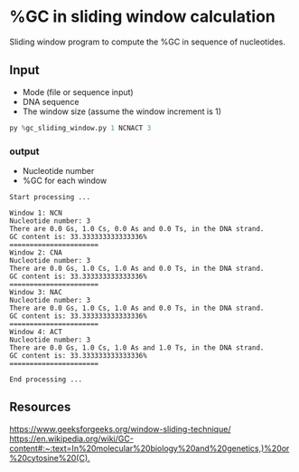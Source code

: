 # %GC in sliding window calculation

Sliding window program to compute the %GC in sequence of nucleotides.

## Input

- Mode (file or sequence input)
- DNA sequence
- The window size (assume the window increment is 1)

```python
py %gc_sliding_window.py 1 NCNACT 3
```

### output

- Nucleotide number
- %GC for each window

```Terminal
Start processing ...

Window 1: NCN
Nucleotide number: 3
There are 0.0 Gs, 1.0 Cs, 0.0 As and 0.0 Ts, in the DNA strand.
GC content is: 33.333333333333336%
======================
Window 2: CNA
Nucleotide number: 3
There are 0.0 Gs, 1.0 Cs, 1.0 As and 0.0 Ts, in the DNA strand.
GC content is: 33.333333333333336%
======================
Window 3: NAC
Nucleotide number: 3
There are 0.0 Gs, 1.0 Cs, 1.0 As and 0.0 Ts, in the DNA strand.
GC content is: 33.333333333333336%
======================
Window 4: ACT
Nucleotide number: 3
There are 0.0 Gs, 1.0 Cs, 1.0 As and 1.0 Ts, in the DNA strand.
GC content is: 33.333333333333336%
======================

End processing ...
```

## Resources

<https://www.geeksforgeeks.org/window-sliding-technique/>
<https://en.wikipedia.org/wiki/GC-content#:~:text=In%20molecular%20biology%20and%20genetics,)%20or%20cytosine%20(C).>
